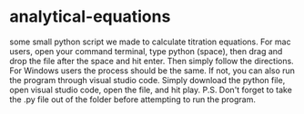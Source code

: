 # analytical-equations
some small python script we made to calculate titration equations.
For mac users, open your command terminal, type python (space), then drag and drop the file after the space and hit enter. Then simply follow the directions.
For Windows users the process should be the same. If not, you can also run the program through visual studio code. Simply download the python file, open visual studio code, open the file, and hit play.
P.S. Don't forget to take the .py file out of the folder before attempting to run the program.

